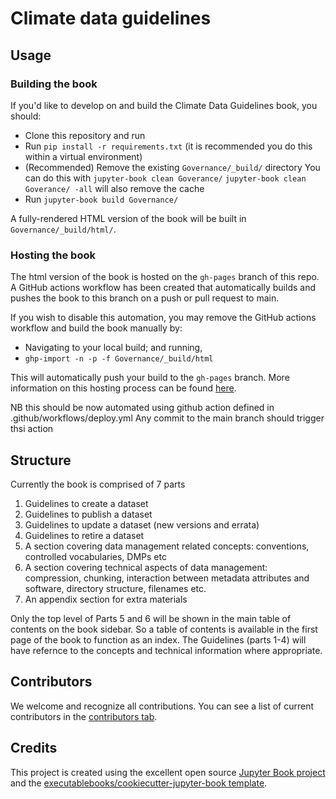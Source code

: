 # Climate data guidelines  

## Usage

### Building the book

If you'd like to develop on and build the Climate Data Guidelines book, you should:

- Clone this repository and run
- Run `pip install -r requirements.txt` (it is recommended you do this within a virtual environment)
- (Recommended) Remove the existing `Governance/_build/` directory
   You can do this with
   `jupyter-book clean Goverance/`
   `jupyter-book clean Goverance/ -all` will also remove the cache
- Run `jupyter-book build Governance/`

A fully-rendered HTML version of the book will be built in `Governance/_build/html/`.

### Hosting the book

The html version of the book is hosted on the `gh-pages` branch of this repo. A GitHub actions workflow has been created that automatically builds and pushes the book to this branch on a push or pull request to main.

If you wish to disable this automation, you may remove the GitHub actions workflow and build the book manually by:

- Navigating to your local build; and running,
- `ghp-import -n -p -f Governance/_build/html`

This will automatically push your build to the `gh-pages` branch. More information on this hosting process can be found [here](https://jupyterbook.org/publish/gh-pages.html#manually-host-your-book-with-github-pages).

NB this should be now automated using github action defined in .github/workflows/deploy.yml
Any commit to the main branch should trigger thsi action

## Structure
Currently the book is comprised of 7 parts

1) Guidelines to create a dataset
2) Guidelines to publish a dataset
3) Guidelines to update a dataset (new versions and errata)
4) Guidelines to retire a dataset
5) A section covering data management related concepts: conventions, controlled vocabularies, DMPs etc
6) A section covering technical aspects of data management: compression, chunking, interaction between metadata attributes and software, directory structure, filenames etc.
7) An appendix section for extra materials 

Only the top level of Parts 5 and 6 will be shown in the main table of contents on the book sidebar. So a table of contents is available in the first page of the book to function as an index.
The Guidelines (parts 1-4) will have refernce to the concepts and technical information where appropriate. 

## Contributors

We welcome and recognize all contributions. You can see a list of current contributors in the [contributors tab](https://github.com/ACDguide/Governance/graphs/contributors).

## Credits

This project is created using the excellent open source [Jupyter Book project](https://jupyterbook.org/) and the [executablebooks/cookiecutter-jupyter-book template](https://github.com/executablebooks/cookiecutter-jupyter-book).
